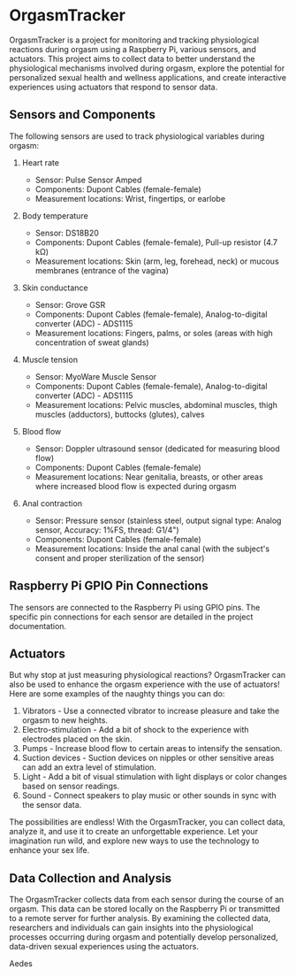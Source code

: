 # OrgasmTracker

OrgasmTracker is a project for monitoring and tracking physiological reactions during orgasm using a Raspberry Pi, various sensors, and actuators. This project aims to collect data to better understand the physiological mechanisms involved during orgasm, explore the potential for personalized sexual health and wellness applications, and create interactive experiences using actuators that respond to sensor data.

## Sensors and Components

The following sensors are used to track physiological variables during orgasm:

1. Heart rate
   - Sensor: Pulse Sensor Amped
   - Components: Dupont Cables (female-female)
   - Measurement locations: Wrist, fingertips, or earlobe

2. Body temperature
   - Sensor: DS18B20
   - Components: Dupont Cables (female-female), Pull-up resistor (4.7 kΩ)
   - Measurement locations: Skin (arm, leg, forehead, neck) or mucous membranes (entrance of the vagina)

3. Skin conductance
   - Sensor: Grove GSR
   - Components: Dupont Cables (female-female), Analog-to-digital converter (ADC) - ADS1115
   - Measurement locations: Fingers, palms, or soles (areas with high concentration of sweat glands)

4. Muscle tension
   - Sensor: MyoWare Muscle Sensor
   - Components: Dupont Cables (female-female), Analog-to-digital converter (ADC) - ADS1115
   - Measurement locations: Pelvic muscles, abdominal muscles, thigh muscles (adductors), buttocks (glutes), calves

5. Blood flow
   - Sensor: Doppler ultrasound sensor (dedicated for measuring blood flow)
   - Components: Dupont Cables (female-female)
   - Measurement locations: Near genitalia, breasts, or other areas where increased blood flow is expected during orgasm

6. Anal contraction
   - Sensor: Pressure sensor (stainless steel, output signal type: Analog sensor, Accuracy: 1%FS, thread: G1/4")
   - Components: Dupont Cables (female-female)
   - Measurement locations: Inside the anal canal (with the subject's consent and proper sterilization of the sensor)

## Raspberry Pi GPIO Pin Connections

The sensors are connected to the Raspberry Pi using GPIO pins. The specific pin connections for each sensor are detailed in the project documentation.

## Actuators

But why stop at just measuring physiological reactions? OrgasmTracker can also be used to enhance the orgasm experience with the use of actuators! Here are some examples of the naughty things you can do:

1. Vibrators - Use a connected vibrator to increase pleasure and take the orgasm to new heights.
2. Electro-stimulation - Add a bit of shock to the experience with electrodes placed on the skin.
3. Pumps - Increase blood flow to certain areas to intensify the sensation.
4. Suction devices - Suction devices on nipples or other sensitive areas can add an extra level of stimulation.
5. Light - Add a bit of visual stimulation with light displays or color changes based on sensor readings.
6. Sound - Connect speakers to play music or other sounds in sync with the sensor data.

The possibilities are endless! With the OrgasmTracker, you can collect data, analyze it, and use it to create an unforgettable experience. Let your imagination run wild, and explore new ways to use the technology to enhance your sex life.

## Data Collection and Analysis

The OrgasmTracker collects data from each sensor during the course of an orgasm. This data can be stored locally on the Raspberry Pi or transmitted to a remote server for further analysis. By examining the collected data, researchers and individuals can gain insights into the physiological processes occurring during orgasm and potentially develop personalized, data-driven sexual experiences using the actuators.


Aedes